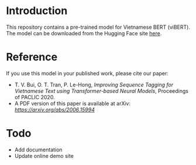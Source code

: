 # Introduction

This repository contains a pre-trained model for Vietnamese BERT (viBERT). The model can be downloaded from the Hugging Face site [here](https://huggingface.co/FPTAI/vibert-base-cased).

# Reference

If you use this model in your published work, please cite our paper:

- T. V. Bui, O. T. Tran, P. Le-Hong, *Improving Sequence Tagging for Vietnamese Text using Transformer-based Neural Models*, Proceedings of PACLIC 2020.
- A PDF version of this paper is available at arXiv: *https://arxiv.org/abs/2006.15994*

# Todo

- Add documentation
- Update online demo site


